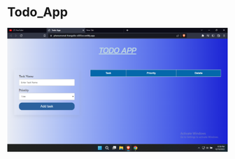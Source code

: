 # Todo_App
<img src="https://github.com/anup-kgp/Small_Projects/blob/main/todo%20app/img.png"></img>
